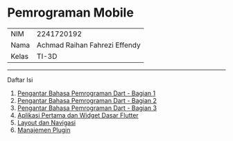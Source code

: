 # Pemrograman Mobile

<table>
  <tbody>
    <tr>
      <td>NIM</td>
      <td>2241720192</td>
    </tr>
    <tr>
      <td>Nama</td>
      <td>Achmad Raihan Fahrezi Effendy</td>
    </tr>
    <tr>
      <td>Kelas</td>
      <td>TI-3D</td>
    </tr>
</table>

---

Daftar Isi

1. [Pengantar Bahasa Pemrograman Dart - Bagian 1](/pertemuan_2/README.md) 
2. [Pengantar Bahasa Pemrograman Dart - Bagian 2](/pertemuan_3/README.md) 
3. [Pengantar Bahasa Pemrograman Dart - Bagian 3](/pertemuan_4/README.md)
4. [Aplikasi Pertama dan Widget Dasar Flutter](/pertemuan_5/README.md)
5. [Layout dan Navigasi](/pertemuan_6/README.md)
6. [Manajemen Plugin](/pertemuan_7/README.md)
